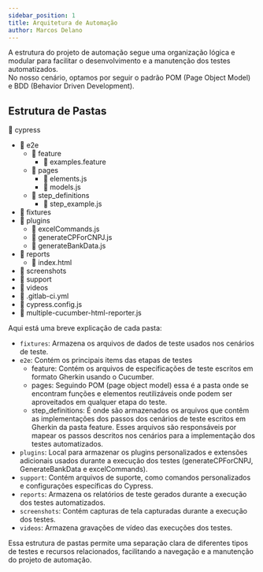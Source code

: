 ```yaml
---
sidebar_position: 1
title: Arquitetura de Automação
author: Marcos Delano
---
```


A estrutura do projeto de automação segue uma organização lógica e modular para facilitar o desenvolvimento e a manutenção dos testes automatizados. \
No nosso cenário, optamos por seguir o padrão POM (Page Object Model) e BDD (Behavior Driven Development).

## Estrutura de Pastas

<span dir="">:file_folder: cypress</span>

* :file_folder: e2e
  * :file_folder: feature
    * :page_facing_up: examples.feature
  * :file_folder: pages
    * :page_facing_up: elements.js
    * :page_facing_up: models.js
  * :file_folder: step_definitions
    * :page_facing_up: step_example.js
* :file_folder: fixtures
* :file_folder: plugins
  * :page_facing_up: excelCommands.js
  * :page_facing_up: generateCPForCNPJ.js
  * :page_facing_up: generateBankData.js
* :file_folder: reports
  * :page_facing_up: index.html
* :file_folder: screenshots
* :file_folder: support
* :file_folder: videos
* :page_facing_up: .gitlab-ci.yml
* :page_facing_up: cypress.config.js
* :page_facing_up: multiple-cucumber-html-reporter.js

Aqui está uma breve explicação de cada pasta:

- `fixtures`: Armazena os arquivos de dados de teste usados nos cenários de teste.
- `e2e`: Contém os principais items das etapas de testes
  - feature: Contém os arquivos de especificações de teste escritos em formato Gherkin usando o Cucumber.
  - pages: Seguindo POM (page object model) essa é a pasta onde se encontram funções e elementos reutilizáveis onde podem ser aproveitados em qualquer etapa do teste.
  - step_definitions: É onde são armazenados os arquivos que contêm as implementações dos passos dos cenários de teste escritos em Gherkin da pasta feature. Esses arquivos são responsáveis por mapear os passos descritos nos cenários para a implementação dos testes automatizados.
- `plugins`: Local para armazenar os plugins personalizados e extensões adicionais usados durante a execução dos testes (generateCPForCNPJ, GenerateBankData e excelCommands).
- `support`: Contém arquivos de suporte, como comandos personalizados e configurações específicas do Cypress.
- `reports`: Armazena os relatórios de teste gerados durante a execução dos testes automatizados.
- `screenshots`: Contém capturas de tela capturadas durante a execução dos testes.
- `videos`: Armazena gravações de vídeo das execuções dos testes.

Essa estrutura de pastas permite uma separação clara de diferentes tipos de testes e recursos relacionados, facilitando a navegação e a manutenção do projeto de automação.
